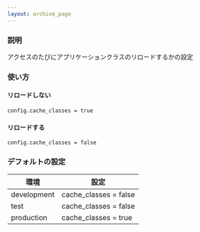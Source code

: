```yaml
---
layout: archive_page
---
```

### 説明
アクセスのたびにアプリケーションクラスのリロードするかの設定

### 使い方
#### リロードしない
    config.cache_classes = true

#### リロードする
    config.cache_classes = false

### デフォルトの設定

環境          | 設定
----------- | ---------------------
development | cache_classes = false
test        | cache_classes = false
production  | cache_classes = true